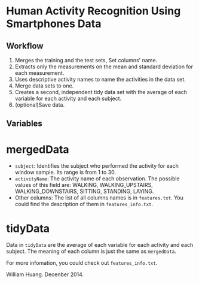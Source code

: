 Human Activity Recognition Using Smartphones Data 
=======

## Workflow
1. Merges the training and the test sets, Set columns' name.
2. Extracts only the measurements on the mean and standard deviation for each measurement. 
3. Uses descriptive activity names to name the activities in the data set.
4. Merge data sets to one.
5. Creates a second, independent tidy data set with the average of each variable for each activity and each subject.
6. (optional)Save data.

## Variables

# mergedData
- `subject`: Identifies the subject who performed the activity for each window sample. Its range is from 1 to 30.
- `activityName`: The activity name of each observation. The possible values of this field are: WALKING, WALKING_UPSTAIRS, WALKING_DOWNSTAIRS, SITTING, STANDING, LAYING.
- Other columns: The list of all columns names is in `features.txt`. You could find the description of them in `features_info.txt`.

# tidyData
Data in `tidyData` are the average of each variable for each activity and each subject. The meaning of each column is just the same as `mergedData`.

For more infomation, you could check out `features_info.txt`.

William Huang. Decenber 2014.